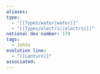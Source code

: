 ```yaml
---
aliases: 
type:
  - "[[Types/water|water]]"
  - "[[Types/electric|electric]]"
national dex number: 170
tags:
  - Johto
evolution line:
  - "[[Lanturn]]"
associated:
---
```

